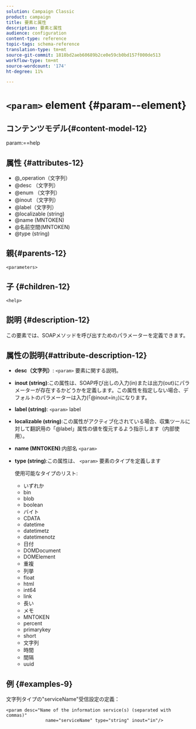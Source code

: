 ```yaml
---
solution: Campaign Classic
product: campaign
title: 要素と属性
description: 要素と属性
audience: configuration
content-type: reference
topic-tags: schema-reference
translation-type: tm+mt
source-git-commit: 1818bd2aeb60689b2ce0e59cb0bd157f000de513
workflow-type: tm+mt
source-wordcount: '174'
ht-degree: 11%

---
```



# `<param>` element  {#param--element}

## コンテンツモデル{#content-model-12}

param:==help

## 属性 {#attributes-12}

* @_operation（文字列）
* @desc （文字列）
* @enum （文字列）
* @inout （文字列）
* @label（文字列）
* @localizable (string)
* @name (MNTOKEN)
* @名前空間(MNTOKEN)
* @type (string)

## 親{#parents-12}

`<parameters>`

## 子 {#children-12}

`<help>`

## 説明 {#description-12}

この要素では、SOAPメソッドを呼び出すためのパラメーターを定義できます。

## 属性の説明{#attribute-description-12}

* **desc（文字列）**: `<param>` 要素に関する説明。
* **inout (string)**:この属性は、SOAP呼び出しの入力(in)または出力(out)にパラメーターが存在するかどうかを定義します。この属性を指定しない場合、デフォルトのパラメーターは入力(「@inout=in」)になります。
* **label (string)**: `<param>` label
* **localizable (string)**:この属性がアクティブ化されている場合、収集ツールに対して翻訳用の「@label」属性の値を復元するよう指示します（内部使用）。
* **name (MNTOKEN)**:内部名  `<param>`
* **type (string)**:この属性は、 `<param>` 要素のタイプを定義します

   使用可能なタイプのリスト:

   * いずれか
   * bin
   * blob
   * boolean
   * バイト
   * CDATA
   * datetime
   * datetimetz
   * datetimenotz
   * 日付
   * DOMDocument
   * DOMElement
   * 重複
   * 列挙
   * float
   * html
   * int64
   * link
   * 長い
   * メモ
   * MNTOKEN
   * percent
   * primarykey
   * short
   * 文字列
   * 時間
   * 間隔
   * uuid

## 例 {#examples-9}

文字列タイプの&quot;serviceName&quot;受信設定の定義：

```
<param desc="Name of the information service(s) (separated with commas)"
               name="serviceName" type="string" inout="in"/>
```
